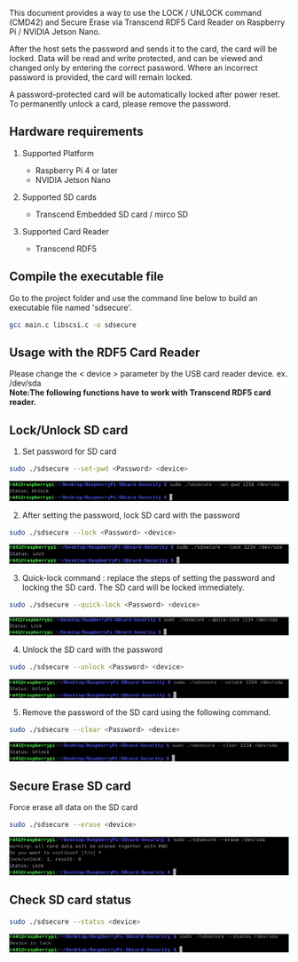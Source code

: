 This document provides a way to use the LOCK / UNLOCK command (CMD42) and Secure Erase via Transcend RDF5 Card Reader on Raspberry Pi / NVIDIA Jetson Nano.

After the host sets the password and sends it to the card,  the card will be locked. Data will be read and write protected, and can be viewed and changed only by entering the correct password. Where an incorrect password is provided, the card will remain locked.

A password-protected card will be automatically locked after power reset. To permanently unlock a card, please remove the password. 

## Hardware requirements	
1. Supported Platform
   - Raspberry Pi 4 or later
   - NVIDIA Jetson Nano
     
2. Supported SD cards
   - Transcend Embedded SD card / mirco SD

3. Supported Card Reader
   - Transcend RDF5

## Compile the executable file

Go to the project folder and use the command line below to build an executable file named 'sdsecure'.

```bash
gcc main.c libscsi.c -o sdsecure
```
## Usage with the RDF5 Card Reader

Please change the < device > parameter by the USB card reader device. ex. /dev/sda  
**Note:The following functions have to work with Transcend RDF5 card reader.**

## Lock/Unlock SD card

1. Set password for SD card 

```bash
sudo ./sdsecure --set-pwd <Password> <device>
```
![alt text](captures/img_setpw.PNG?raw=true)  


2. After setting the password, lock SD card with the password

```bash
sudo ./sdsecure --lock <Password> <device>
```
![alt text](https://github.com/transcend-information/RaspberryPi-SDcard-Security/blob/raspberryPi_document/captures/img_lock.PNG?raw=true)  


3. Quick-lock command : replace the steps of setting the password and locking the SD card. The SD card will be locked immediately.

```bash
sudo ./sdsecure --quick-lock <Password> <device>
```
![alt text](https://github.com/transcend-information/RaspberryPi-SDcard-Security/blob/raspberryPi_document/captures/img_quicklock.PNG?raw=true)  


4. Unlock the SD card with the password

```bash
sudo ./sdsecure --unlock <Password> <device>
```
![alt text](https://github.com/transcend-information/RaspberryPi-SDcard-Security/blob/raspberryPi_document/captures/img_unlock.PNG?raw=true)  


5. Remove the password of the SD card using the following command.

```bash
sudo ./sdsecure --clear <Password> <device>
```
![alt text](https://github.com/transcend-information/RaspberryPi-SDcard-Security/blob/raspberryPi_document/captures/img_clearpw.PNG?raw=true)  


## Secure Erase SD card

Force erase all data on the SD card 

```bash
sudo ./sdsecure --erase <device>
```
![alt text](https://github.com/transcend-information/RaspberryPi-SDcard-Security/blob/raspberryPi_document/captures/img_erase.PNG?raw=true)  


## Check SD card status

```bash
sudo ./sdsecure --status <device>
```
![alt text](https://github.com/transcend-information/RaspberryPi-SDcard-Security/blob/raspberryPi_document/captures/img_status.PNG?raw=true)  

